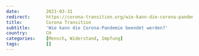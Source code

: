 ```yaml
---
date:          2021-03-31
redirect:      https://corona-transition.org/wie-kann-die-corona-pandemie-beendet-werden
title:         Corona Transition
subtitle:      'Wie kann die Corona-Pandemie beendet werden?'
country:       CH
categories:    [Mensch, Widerstand, Impfung]
tags:          []
---
```

